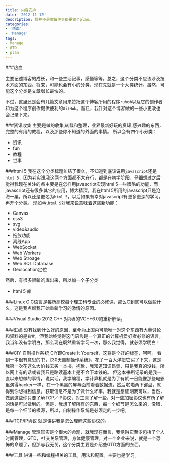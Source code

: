```yaml
---
title: 内容安排
date: '2012-11-12'
description: 我并不是做每件事都要做个plan。
categories:
- '热血'
- 'Manage'
tags:
- Manage
- GTD
- plan
---
```


###热血

主要记述博客的成长，和一些生活记事，感悟等等。总之，这个分类不应该涉及技术方面的东西。将来，可能也会有小的分类，现在先就是一个大类统计。虽然，可能这个分类是文章增长最快的。

不过，这里还是会有几篇文章用来赞扬这个博客所用的程序`ruhoh`以及它的创作者和为这个程序创作提供便利的`GitHub`。而且，我针对这个博客做的一些小更改也会记录下来。

###资讯收集
主要是做的收集,转载和整理，业界最新好玩的资讯,感兴趣的东西，完整的有用的教程，以及那些你不知道的外面的事情。
所以会有四个小分类：
+ 资讯
+ fun
+ 教程
+ 世事

###html 5
我在这个分类标题纠结了很久，不知道到底该说用`javascript`还是`html 5`，因为老实说我这两个方面都不大在行，都是在初学阶段，仔细想过之后觉得我现在关注的点主要是在怎样用javascript实现html 5一些很酷的功能，而javascript还有很多其它的应用，博大精深，我在html 5所用的javascript只是沧海一栗，所以还是更名为`html 5`，以后如果有幸对javascript有更多更深的学习，再开个分类。
现如今,`html 5`对我来说意味着这些新功能：
+ Canvas
+ css3
+ svg
+ video&audio
+ 拖放功能
+ 离线App
+ WebSocket
+ Web Workers
+ Web Stroage
+ Web SQL Database
+ Geolocation定位

然后，有很多很新的库出来，所以加一个子分类
+ html 5 库

###Linux C
C语言是每所高校每个理工科专业的必修课，那么C到底可以做些什么，这是我点燃我开始重新学习的激情的原因。

###Visual Studio 2012 C++
对`孙鑫`的VC++6.0的重新解读。

###汇编
没有找到什么好的原因，至今为止国内可能唯一对这个东西有大量讨论和资料的是`看雪`，但我始终觉得这门语言是一个真正的计算机爱好者必修的语言，我当年没有学明白，那么现在既然重新学习一次，那么我觉得，就必须学明白！

###CIY 自制操作系统
CIY即Create It Yourself，这将是个好的标签，呵呵。
看到一本很有意思的书，《30天自制操作系统》，花了一百大洋把它买了下来，这是我第一次花这么大价钱去买一本书，抱歉，我知道知识昂贵，只是我真的没钱，所以网上有的话或者我只是略读基本上是不会下本钱的。
但这本书所记录的是我一直以来想做的事情，说实话，我学编程，学计算机就是为了有朝一日能像那些电影里演得hacker一样，在一个黑黑的屏幕面前看着数据流，然后啪啪两下键盘，就得到你想得到信息。获取信息不是为了做什么坏事，我就是想证明我可以，当然，做到这些你只要了解TCP／IP协议，对工具了解一些，对一些加密协议也有所了解的话是可以做到的。但是，我想了解所有的东西，每一个细节是怎么来的，没错，是每一个细节的根源，所以，自制操作系统是必须走的一步吧。

###TCP/IP协议
就是讲讲我是怎么理解这些协议的。

###Manage
管理其实是个很大的命题，就我现在而言，我觉得它至少包括了个人时间管理，GTD，社交关系管理，身体健康管理。对一个企业来说，就是一个恐怖的命题了，但那与我无关，这个分类主要是介绍些GTD方面的东西。

###工具
讲讲一些和编程相关的工具，用法和配置。主要也是学习。
